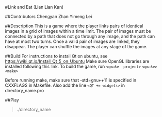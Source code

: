 #Link and Eat (Lian Lian Kan)

##Contributors
Chengyan Zhan
Yimeng Lei

##Description
This is a game where the player links pairs of identical images in a grid of images within a time limit. The pair of images must be connected by a path that does not go through any image, and the path can have at most two turns. Once a valid pair of images are linked, they disappear. The player can shuffle the images at any stage of the game.

##Build
For instructions to install Qt on ubuntu, see https://wiki.qt.io/Install_Qt_5_on_Ubuntu
Make sure OpenGL libraries are installed following this link.
To build the game, run
`<qmake -project>`
`<qmake>`
`<make>`

Before running make, make sure that -std=gnu++11 is specified in CXXFLAGS in Makefile. Also add the line 
`<QT += widgets>`
in directory_name.pro

##Play
> ./directory_name
